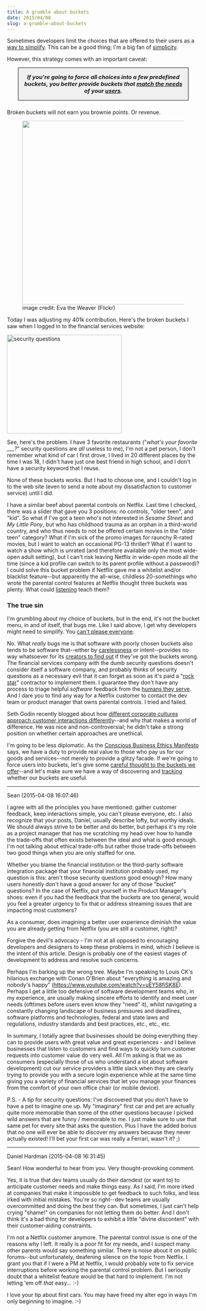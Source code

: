 ```yaml
---
title: A grumble about buckets
date: 2015/04/08
slug: a-grumble-about-buckets
---
```


Sometimes developers limit the choices that are offered to their users as a <a title="6 Strategies to Simplify Software" href="../../../2013/03/12/6-strategies-to-simplify-software/">way to simplify</a>. This can be a good thing; I'm a big fan of <a title="The Power of Simplicity" href="../../../2013/02/15/the-power-of-simplicity/">simplicity</a>.

However, this strategy comes with an important caveat:
<div style="margin-left:2em;margin-right:2em;border:solid 1px black;font-size:105%;font-weight:bold;font-style:italic;text-align:center;background-color:#f0f0f0;padding:1em;margin-bottom:1.5em;">If you're going to force all choices into a few predefined buckets, you better provide buckets that <a href="../../../2012/11/05/why-mental-models-matter/" title="Why Mental Models Matter">match the needs</a> of your <a href="../../../2008/06/25/why-people-are-part-of-a-software-architecture/" title="Why People Are Part of A Software Architecture">users</a>.</div>
Broken buckets will not earn you brownie points. Or revenue.

<figure><img class="" src="https://farm3.staticflickr.com/2509/3993532812_e63f29c43b_z.jpg" alt="" width="640" height="480" /><figcaption>image credit: Eva the Weaver (Flickr)</figcaption></figure>

Today I was adjusting my 401k contribution. Here's the broken buckets I saw when I logged in to the financial services website:

<!--more-->

<a href="https://codecraft.co/wp-content/uploads/2015/04/screen-shot-2015-04-08-at-11-26-44-am.png"><img class="aligncenter wp-image-6054 size-medium" src="https://codecraft.co/wp-content/uploads/2015/04/screen-shot-2015-04-08-at-11-26-44-am.png?w=300" alt="security questions" width="300" height="258" /></a>

See, here's the problem. I have 3 favorite restaurants ("<em>what's your favorite ___?</em>" security questions are <em>all</em> useless to me), I'm not a pet person, I don't remember what kind of car I first drove, I lived in 20 different places by the time I was 18, I didn't have just one best friend in high school, and I don't have a security keyword that I reuse.

None of these buckets works. But I had to choose one, and I couldn't log in to the web site (even to send a note about my dissatisfaction to customer service) until I did.

I have a similar beef about parental controls on Netflix. Last time I checked, there was a slider that gave you 3 positions: no controls, "older teen", and "kid". So what if I've got a teen who's not interested in <em>Sesame Street</em> and <em>My Little Pony</em>, but who has childhood trauma as an orphan in a third-world country, and who thus needs to not be offered certain movies in the "older teen" category? What if I'm sick of the promo images for raunchy R-rated movies, but I want to watch an occasional PG-13 thriller? What if I want to watch a show which is unrated (and therefore available only the most wide-open adult setting), but I can't risk leaving Netflix in wide-open mode all the time (since a kid profile can switch to its parent profile without a password)? I could solve this bucket problem if Netflix gave me a whitelist and/or blacklist feature--but apparently the all-wise, childless 20-somethings who wrote the parental control features at Netflix thought three buckets was plenty. What could <a href="../../../2012/10/02/lynn-bendixsen-listen/" title="Lynn Bendixsen: Listen." target="_blank">listening</a> teach them?

<h3>The true sin</h3>

I'm grumbling about my choice of buckets, but in the end, it's not the bucket menu, in and of itself, that bugs me. Like I said above, I get why developers might need to simplify. You <a href="../../../2012/10/17/flexibility-is-no-virtue/" title="Flexibility is No Virtue" target="_blank">can't please everyone</a>.

No. What <em>really</em> bugs me is that software with poorly chosen buckets also tends to be software that--either by <a href="../../../2013/12/09/a-comedy-of-carelessness/" title="A Comedy of Carelessness">carelessness</a> or intent--provides no way whatsoever for its <a href="../../../2013/05/06/why-your-software-should-cry/" title="Why Your Software Should Cry">creators to find out</a> if they've got the buckets wrong. The financial services company with the dumb security questions doesn't consider itself a software company, and probably thinks of security questions as a necessary evil that it can forget as soon as it's paid a "<a href="../../../2015/03/04/rockstars/" title="“Rockstar Developers” are a dangerous myth">rock star</a>" contractor to implement them. I guarantee they don't have any process to triage helpful <em>software</em> feedback from the <a href="../../../2012/09/04/users-arent-the-only-people-in-your-software/" title="Users Aren’t The Only People In Your Software">humans they serve</a>. And I dare you to find any way for a Netflix customer to contact the dev team or product manager that owns parental controls. I tried and failed.

Seth Godin recently blogged about how <a href="http://sethgodin.typepad.com/seths_blog/2015/03/what-is-customer-service-for.html" target="_blank">different corporate cultures approach customer interactions differently</a>--and why that makes a world of difference. He was nice and non-controversial; he didn't take a strong position on whether certain approaches are unethical.

I'm going to be less diplomatic. As the <a href="http://trevharmon.com/standard-of-business/" target="_blank">Conscious Business Ethics Manifesto</a> says, we have a duty to provide real value to those who pay us for our goods and services--not merely to provide a glitzy facade. If we're going to force users into buckets, let's give some <a href="../../../2012/06/20/role-play-centered-design/" title="Role-Play Centered Design">careful thought to the buckets we offer</a>--and let's make sure we have a way of discovering and <a href="../../../2014/07/21/bridging-the-lacuna-humana/" title="Thoughts On Bridging the “Lacuna Humana”">tracking</a> whether our buckets are useful.

---

Sean (2015-04-08 16:07:46)

I agree with all the principles you have mentioned: gather customer feedback, keep interactions simple, you can't please everyone, etc. I also recognize that your posts, Daniel, usually describe lofty, but worthy ideals. We should always strive to be better and do better, but perhaps it's my role as a project manager that has me scratching my head over how to handle the trade-offs that often exists between the ideal and what is good enough. I'm not talking about ethical trade-offs but rather those trade-offs between two good things when you are only staffed for one.

Whether you blame the financial institution or the third-party software integration package that your financial institution probably used, my question is this: aren't those security questions good enough? How many users honestly don't have a good answer for any of those "bucket" questions? In the case of Netflix, put yourself in the Product Manager's shoes: even if you had the feedback that the buckets are too general, would you feel a greater urgency to fix that or address streaming issues that are impacting most customers?

As a consumer, does imagining a better user experience diminish the value you are already getting from Netflix (you are still a customer, right)?

Forgive the devil's advocacy - I'm not at all opposed to encouraging developers and designers to keep these problems in mind, which I believe is the intent of this article. Design is probably one of the easiest stages of development to address and resolve such concerns.

Perhaps I'm barking up the wrong tree. Maybe I'm speaking to Louis CK's hilarious exchange with Conan O'Brien about "everything is amazing and nobody's happy" (https://www.youtube.com/watch?v=uEY58fiSK8E). Perhaps I get a little too defensive of software development teams who, in my experience, are usually making sincere efforts to identify and meet user needs (ofttimes before users even know they "need" it), whilst navigating a constantly changing landscape of business pressures and deadlines, software platforms and technologies, federal and state laws and regulations, industry standards and best practices, etc., etc., etc.

In summary, I totally agree that businesses should be doing everything they can to provide users with great value and great experiences - and I believe businesses that listen to customers and find ways to quickly turn customer requests into customer value do very well. All I'm asking is that we as consumers (especially those of us who understand a lot about software development) cut our service providers a little slack when they are clearly trying to provide you with a secure login experience while at the same time giving you a variety of financial services that let you manage your finances from the comfort of your own office chair (or mobile device).



P.S. - A tip for security questions: I've discovered that you don't have to have a pet to imagine one up. My "imaginary" first car and pet are actually quite more memorable than some of the other questions because I picked wild answers that are funny / memorable to me. I just make sure to use that same pet for every site that asks the question. Plus I have the added bonus that no one will ever be able to discover my answers because they never actually existed! I'll bet your first car was really a Ferrari, wasn't it? ;)

---

Daniel Hardman (2015-04-08 16:31:45)

Sean! How wonderful to hear from you. Very thought-provoking comment.

Yes, it is true that dev teams usually do their darndest (or want to) to anticipate customer needs and make things easy. As I said, I'm more irked at companies that make it impossible to get feedback to such folks, and less irked with initial mistakes. You're so right--dev teams are usually overcommitted and doing the best they can. But sometimes, I just can't help crying "shame!" on companies for not letting them do better. And I don't think it's a bad thing for developers to exhibit a little "divine discontent" with their customer-aiding constraints.

I'm not a Netflix customer anymore. The parental control issue is one of the reasons why I left. It really is a poor fit for my needs, and I suspect many other parents would say something similar. There is noise about it on public forums--but unfortunately, deafening silence on the topic from Netflix. I grant you that if I were a PM at Netflix, I would probably vote to fix service interruptions before working the parental control problem. But I seriously doubt that a whitelist feature would be that hard to implement. I'm not letting 'em off *that* easy... :-)

I love your tip about first cars. You may have freed my alter ego in ways I'm only beginning to imagine. :-)
